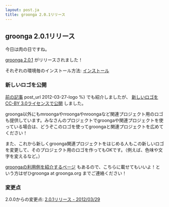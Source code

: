 ```yaml
---
layout: post.ja
title: groonga 2.0.1リリース
---
```

## groonga 2.0.1リリース

今日は肉の日ですね。

[groonga 2.0.1](/ja/docs/news.html#release-2-0-1) がリリースされました！

それぞれの環境毎のインストール方法:
[インストール](/ja/docs/install.html)

### 新しいロゴを公開

[前の記事]({%) post_url 2012-03-27-logo %} でも紹介しましたが、
[新しいロゴをCC-BY 3.0ライセンスで公開](/ja/logo/) しました。

groonga以外にもmroongaやrroongaやnroongaなど関連プロジェクト用のロゴも提供しています。みなさんのプロジェクトでgroongaや関連プロジェクトを使っている場合は、どうぞこのロゴを使ってgroongaと関連プロジェクトを広めてください！

また、これから新しくgroonga関連プロジェクトをはじめる人もこの新しいロゴを変更して、そのプロジェクト用のロゴを作ってもOKです。（例えば、色味や文字を変えるなど。）

[groongaの利用例を紹介するページ](/ja/users/)
もあるので、こちらに載せてもいいよ！という方はぜひgroonga at groonga.org
までご連絡ください！

### 変更点

2.0.0からの変更点: [2.0.1リリース -
2012/03/29](/ja/docs/news.html#release-2-0-1)
